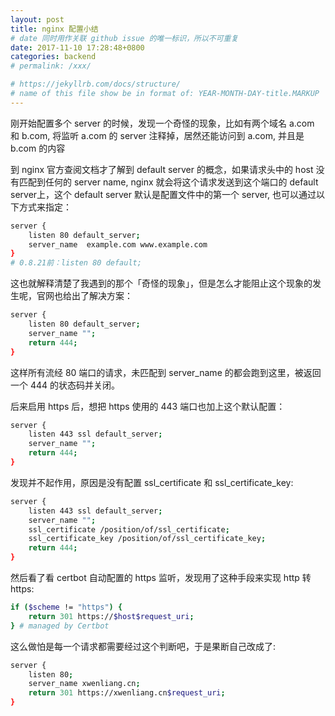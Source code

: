 ```yaml
---
layout: post
title: nginx 配置小结
# date 同时用作关联 github issue 的唯一标识，所以不可重复
date: 2017-11-10 17:28:48+0800
categories: backend
# permalink: /xxx/

# https://jekyllrb.com/docs/structure/
# name of this file show be in format of: YEAR-MONTH-DAY-title.MARKUP
---
```



刚开始配置多个 server 的时候，发现一个奇怪的现象，比如有两个域名 a.com 和 b.com, 将监听 a.com 的 server 注释掉，居然还能访问到 a.com, 并且是 b.com 的内容  

到 nginx 官方查阅文档才了解到 default server 的概念，如果请求头中的 host 没有匹配到任何的 server name, nginx 就会将这个请求发送到这个端口的 default server上，这个 default server 默认是配置文件中的第一个 server, 也可以通过以下方式来指定：  

```bash
server {
    listen 80 default_server;
    server_name  example.com www.example.com
}
# 0.8.21前：listen 80 default;
```

这也就解释清楚了我遇到的那个「奇怪的现象」，但是怎么才能阻止这个现象的发生呢，官网也给出了解决方案：  

```bash
server {
    listen 80 default_server;
    server_name "";
    return 444;
}
```

这样所有流经 80 端口的请求，未匹配到 server_name 的都会跑到这里，被返回一个 444 的状态码并关闭。  

后来启用 https 后，想把 https 使用的 443 端口也加上这个默认配置：  

```bash
server {
    listen 443 ssl default_server;
    server_name "";
    return 444;
}
```

发现并不起作用，原因是没有配置 ssl_certificate 和 ssl_certificate_key:  

```bash
server {
    listen 443 ssl default_server;
    server_name "";
    ssl_certificate /position/of/ssl_certificate;
    ssl_certificate_key /position/of/ssl_certificate_key;
    return 444;
}
```

然后看了看 certbot 自动配置的 https 监听，发现用了这种手段来实现 http 转 https:  

```bash
if ($scheme != "https") {
    return 301 https://$host$request_uri;
} # managed by Certbot
```

这么做怕是每一个请求都需要经过这个判断吧，于是果断自己改成了:  

```bash
server {
    listen 80;
    server_name xwenliang.cn;
    return 301 https://xwenliang.cn$request_uri;
}
```

